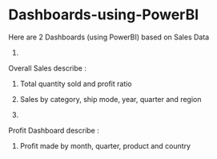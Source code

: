 # Dashboards-using-PowerBI
Here are 2 Dashboards (using PowerBI) based on Sales Data


1)


  Overall Sales describe : 
  1) Total quantity sold and profit ratio
  2) Sales by category, ship mode, year, quarter and region



2) 


   Profit Dashboard describe :
   1) Profit made by month, quarter, product and country  
  
